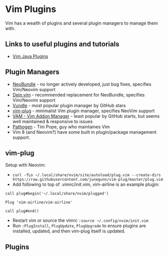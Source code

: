 # Vim Plugins

Vim has a wealth of plugins and several plugin managers to manage them with.

## Links to useful plugins and tutorials

* [Vim Java Plugins](https://spacevim.org/use-vim-as-a-java-ide/)

## Plugin Managers

* [NeoBundle](https://github.com/Shougo/neobundle.vim) - no longer actively developed, just bug fixes, specifies Vim/Neovim support
* [Dein.vim](https://github.com/Shougo/dein.vim) - recommended replacement for NeoBundle, specifies Vim/Neovim support
* [Vundle](https://github.com/VundleVim/Vundle.vim) - most popular plugin manager by GitHub stars
* [vim-plug](https://github.com/junegunn/vim-plug) - minimalist Vim plugin manager, specifies NeoVim support
* [VAM - Vim Addon Manager](https://github.com/MarcWeber/vim-addon-manager) - least popular by GitHub starts, but seems well maintained & responsive to issues
* [Pathogen](https://github.com/tpope/vim-pathogen) - Tim Pope, guy who maintaines Vim
* Vim 8 (and Neovim?) have some built in plugin/package management support.

## vim-plug

Setup with Neovim:

* `curl -fLo ~/.local/share/nvim/site/autoload/plug.vim --create-dirs https://raw.githubusercontent.com/junegunn/vim-plug/master/plug.vim`
* Add following to top of .vimrc/init.vim, vim-airline is an example plugin:

```vim
call plug#begin('~/.local/share/nvim/plugged')

Plug 'vim-airline/vim-airline'

call plug#end()
```

* Restart vim or source the vimrc `:source ~/.config/nvim/init.vim`
* Run `:PlugInstall`, `PlugUpdate`, `PlugUpgrade` to ensure plugins are installed, updated, and then vim-plug itself is updated.

## Plugins